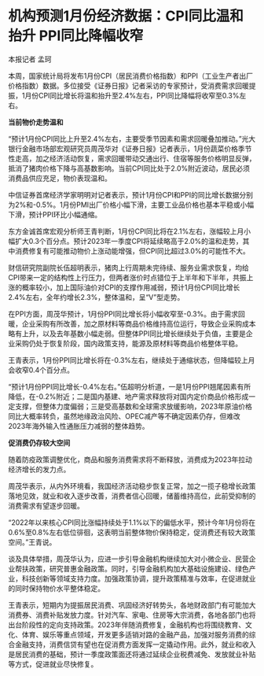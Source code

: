 # 机构预测1月份经济数据：CPI同比温和抬升 PPI同比降幅收窄

本报记者 孟珂

本周，国家统计局将发布1月份CPI（居民消费价格指数）和PPI（工业生产者出厂价格指数）数据。多位接受《证券日报》记者采访的专家预计，受消费需求回暖提振，1月份CPI同比增长将温和抬升至2.4%左右，PPI同比降幅将收窄至0.3%左右。

**当前物价走势温和**

“预计1月份CPI同比上升至2.4%左右，主要受季节因素和需求回暖叠加推动。”光大银行金融市场部宏观研究员周茂华对《证券日报》记者表示，1月份蔬菜价格季节性走高，加之经济活动恢复，需求回暖带动交通出行、住宿等服务价格明显反弹，抵消了猪肉价格下降与高基数影响。当前CPI同比处于2.0%附近波动，居民必须消费品供应充足，物价表现温和。

中信证券首席经济学家明明对记者表示，预计1月份CPI和PPI的同比增长数据分别为2%和-0.5%。1月份PMI出厂价格小幅下滑，主要工业品价格也基本平稳或小幅下滑，预计PPI环比小幅通缩。

东方金诚首席宏观分析师王青判断，1月份CPI同比将在2.1%左右，涨幅较上月小幅扩大0.3个百分点。预计2023年一季度CPI将延续略高于2.0%的温和走势，其中消费修复有可能推动物价上涨动能增强，但CPI同比超过3.0%的可能性不大。

财信研究院副院长伍超明表示，猪肉上行周期未完待续、服务业需求恢复，均给CPI带来一定的结构性上行压力，但两者涨价时点错位于上半年和下半年，共振上涨的概率较小，加上国际油价对CPI的支撑作用减弱，预计1月份CPI同比增长2.4%左右，全年约增长2.3%，整体温和，呈“V”型走势。

在PPI方面，周茂华预计，1月份PPI同比增长将小幅收窄至-0.3%。由于需求回暖，企业采购有所改善，加之原材料等商品价格维持高位运行，导致企业采购成本略有上升，以及去年基数小幅走弱。但整体PPI同比增长继续处于负值，主要是企业采购仍处于恢复阶段，国内政策支持，能源及原材料等商品价格整体平稳。

王青表示，1月份PPI同比增长将在-0.3%左右，继续处于通缩状态，但降幅较上月会收窄0.4个百分点。

“预计1月份PPI同比增长-0.4%左右。”伍超明分析道，一是1月份PPI翘尾因素有所降低，在-0.2%附近；二是国内基建、地产需求释放将对国内定价商品价格形成一定支撑，但整体力度偏弱；三是受高基数和全球需求放缓影响，2023年原油价格同比大概率转负，虽然地缘政治风险、OPEC减产等不确定因素仍存，但难改2023年海外输入性通胀压力减弱的整体趋势。

**促消费仍存较大空间**

随着防疫政策调整优化，商品和服务消费需求将不断释放，消费成为2023年拉动经济增长的发力点。

周茂华表示，从内外环境看，我国经济活动稳步恢复正常，加之一揽子稳增长政策落地见效，就业和收入逐步改善，消费者信心回暖，储蓄维持高位，此前受抑制的消费需求有望逐步回暖。

“2022年以来核心CPI同比涨幅持续处于1.1%以下的偏低水平，预计今年1月份将在0.6%至0.8%左右低位徘徊，这表明当前整体物价保持稳定，促消费还有较大政策空间。”王青说。

谈及具体举措，周茂华认为，应进一步引导金融机构继续加大对小微企业、民营企业帮扶政策，研究普惠金融政策。同时，引导金融机构加大基础设施建设、绿色产业，科技创新等领域支持力度。加强政策协调，提升政策精准与效率，在促进就业的同时保持物价水平整体稳定。

王青表示，短期内为提振居民消费、巩固经济好转势头，各地财政部门有可能加大消费券、消费补贴发放力度。针对汽车、家电、住房等大宗消费，各地各部门也将出台阶段性的定向支持政策。2023年伴随消费修复，金融机构也将围绕教育、文化、体育、娱乐等重点领域，开发更多适销对路的金融产品，加强对服务消费的综合金融支持，消费信贷有望也在促消费方面发挥一定撬动作用。此外，就业和收入是居民消费的基础，预计一季度政策面还将通过延续企业税费减免、发放就业补贴等方式，促进就业尽快修复。

